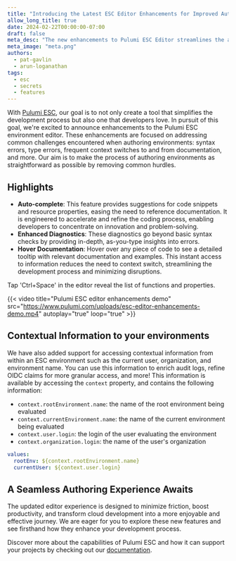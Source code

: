 ```yaml
---
title: "Introducing the Latest ESC Editor Enhancements for Improved Authoring"
allow_long_title: true
date: 2024-02-22T00:00:00-07:00
draft: false
meta_desc: "The new enhancements to Pulumi ESC Editor streamlines the authoring experience of environments for developers"
meta_image: "meta.png"
authors:
  - pat-gavlin
  - arun-loganathan
tags:
  - esc
  - secrets
  - features
---
```


With [Pulumi ESC](/product/esc), our goal is to not only create a tool that simplifies the development process but also one that developers love. In pursuit of this goal, we're excited to announce enhancements to the Pulumi ESC environment editor. These enhancements are focused on addressing common challenges encountered when authoring environments: syntax errors, type errors, frequent context switches to and from documentation, and more. Our aim is to make the process of authoring environments as straightforward as possible by removing common hurdles.

<!--more-->

## Highlights

- **Auto-complete**: This feature provides suggestions for code snippets and resource properties, easing the need to reference documentation. It is engineered to accelerate and refine the coding process, enabling developers to concentrate on innovation and problem-solving.
- **Enhanced Diagnostics**: These diagnostics go beyond basic syntax checks by providing in-depth, as-you-type insights into errors.
- **Hover Documentation**: Hover over any piece of code to see a detailed tooltip with relevant documentation and examples. This instant access to information reduces the need to context switch, streamlining the development process and minimizing disruptions.

Tap 'Ctrl+Space' in the editor reveal the list of functions and properties.

{{< video title="Pulumi ESC editor enhancements demo" src="https://www.pulumi.com/uploads/esc-editor-enhancements-demo.mp4" autoplay="true" loop="true" >}}

## Contextual Information to your environments

We have also added support for accessing contextual information from within an ESC environment such as the current user, organization, and environment name. You can use this information to enrich audit logs, refine OIDC claims for more granular access, and more! This information is available by accessing the `context` property, and contains the following information:

- `context.rootEnvironment.name`: the name of the root environment being evaluated
- `context.currentEnvironment.name`: the name of the current environment being evaluated
- `context.user.login`: the login of the user evaluating the environment
- `context.organization.login`: the name of the user's organization

```yaml
values:
  rootEnv: ${context.rootEnvironment.name}
  currentUser: ${context.user.login}
```

## A Seamless Authoring Experience Awaits

The updated editor experience is designed to minimize friction, boost productivity, and transform cloud development into a more enjoyable and effective journey. We are eager for you to explore these new features and see firsthand how they enhance your development process.

Discover more about the capabilities of Pulumi ESC and how it can support your projects by checking out our [documentation](/docs/esc).
